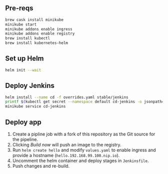 ## Pre-reqs

```bash
brew cask install minikube
minikube start
minikube addons enable ingress
minikube addons enable registry
brew install kubectl
brew install kubernetes-helm
```

## Set up Helm

```bash
helm init --wait
```

## Deploy Jenkins

```bash
helm install --name cd -f overrides.yaml stable/jenkins
printf $(kubectl get secret --namespace default cd-jenkins -o jsonpath="{.data.jenkins-admin-password}" | base64 --decode);echo
minikube service cd-jenkins
```

## Deploy app

1. Create a pipline job with a fork of this repository as the Git source for the pipeline.
2. Clicking *Build now* will push an image to the registry.
3. Run `helm create hello` and modify `values.yaml` to enable ingress and provide a hostname (`hello.192.168.99.100.nip.io`).
4. Uncomment the helm container and deploy stages in `Jenkinsfile`.
5. Push changes and re-build.
